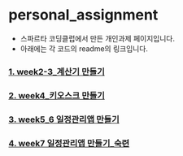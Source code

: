 # personal_assignment
  - 스파르타 코딩클럽에서 만든 개인과제 페이지입니다.
  - 아래에는 각 코드의 readme의 링크입니다.

### [1. week2-3_계산기 만들기](https://github.com/juyangjin/personal_assignment/blob/main/week2-3_Calculator/README.md)

### [2. week4_키오스크 만들기](https://github.com/juyangjin/personal_assignment/blob/main/week4_Kiosk/README.md)

### [3. week5_6 일정관리앱 만들기](https://github.com/juyangjin/personal_assignment/blob/main/week5_6_Planner/readme.md)

### [4. week7 일정관리앱 만들기_숙련](https://github.com/juyangjin/personal_assignment/blob/main/week7_Planner_2/readme.md)
